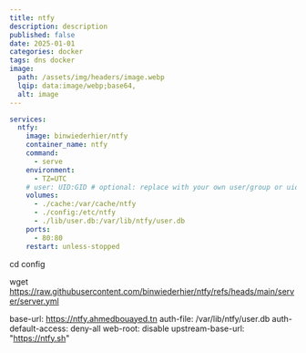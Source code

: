 ```yaml
---
title: ntfy
description: description
published: false
date: 2025-01-01
categories: docker
tags: dns docker
image:
  path: /assets/img/headers/image.webp
  lqip: data:image/webp;base64,
  alt: image
---
```


```yaml
services:
  ntfy:
    image: binwiederhier/ntfy
    container_name: ntfy
    command:
      - serve
    environment:
      - TZ=UTC
    # user: UID:GID # optional: replace with your own user/group or uid/gid
    volumes:
      - ./cache:/var/cache/ntfy
      - ./config:/etc/ntfy
      - ./lib/user.db:/var/lib/ntfy/user.db
    ports:
      - 80:80
    restart: unless-stopped
```

cd config

wget https://raw.githubusercontent.com/binwiederhier/ntfy/refs/heads/main/server/server.yml

base-url: https://ntfy.ahmedbouayed.tn
auth-file: /var/lib/ntfy/user.db
auth-default-access: deny-all
web-root: disable
upstream-base-url: "https://ntfy.sh"

